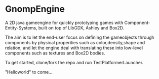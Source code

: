 # GnompEngine
A 2D java gameengine for quickly prototyping games with Component-Entity-Systems, built on top of LibGDX, Ashley and Box2D.

The aim is to let the end-user focus on defining the gameobjects through components by physical properities such as color,density,shape and relation; and let the engine deal with translating these into low-level components such as textures and Box2D bodies.

To get started, clone/fork the repo and run TestPlatformerLauncher.

"Helloworld" to come...
